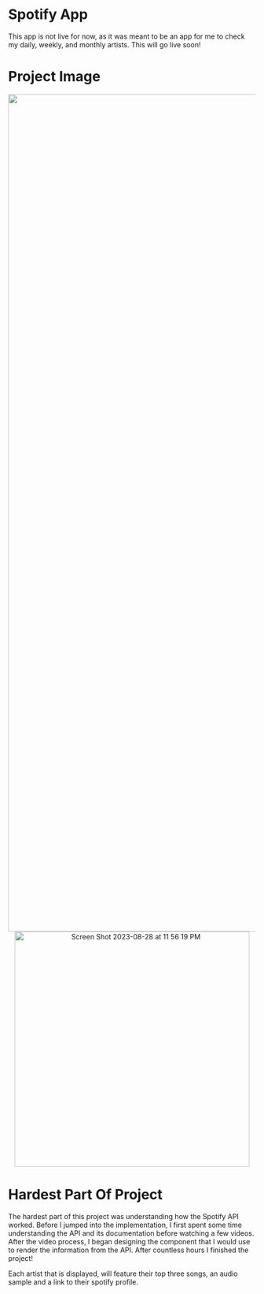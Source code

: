 # Spotify App

This app is not live for now, as it was meant to be an app for me to check my daily, weekly, and monthly artists. This will go live soon!

# Project Image

<p align="center" width="100%">
  <img width="1700" alt="Screen Shot 2023-08-28 at 11 50 35 PM" src="https://github-production-user-asset-6210df.s3.amazonaws.com/56049467/275314022-6fe74fd5-a094-4bb3-aa7c-157105c14ac0.png">

<img width="478" alt="Screen Shot 2023-08-28 at 11 56 19 PM" src="https://github.com/b718/spotify-app/assets/56049467/8060d41d-c471-40c2-9c24-892c3111e24c">
</p>


# Hardest Part Of Project

The hardest part of this project was understanding how the Spotify API worked. Before I jumped into the implementation, I first spent some time understanding the API and its documentation before watching a few videos. After the video process, I began designing the component that I would use to render the information from the API. After countless hours I finished the project!

Each artist that is displayed, will feature their top three songs, an audio sample and a link to their spotify profile.
